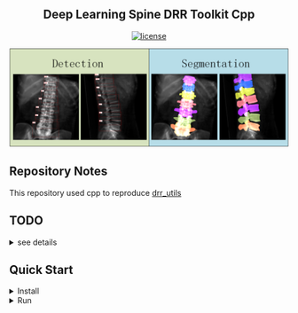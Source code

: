 <!--
 * @Description: The README.md will be used to record thr process which conver the drr utils use cpp.
 * @version: 
 * @Author: ThreeStones1029 2320218115@qq.com
 * @Date: 2024-04-01 14:16:03
 * @LastEditors: ShuaiLei
 * @LastEditTime: 2024-06-21 14:45:07
-->
<h2 align="center">Deep Learning Spine DRR Toolkit Cpp</h2>
<p align="center">
    <a href="https://github.com/ThreeStones1029/drr_utils_cpp/blob/main/LICENSE">
        <img alt="license" src="https://img.shields.io/badge/LICENSE-GPL%203.0-blue">
    </a>
</p>


![drr_utils_examples](assets/drr_utils.png)

## Repository Notes
This repository used cpp to reproduce [drr_utils](https://github.com/ThreeStones1029/drr_utils)


## TODO
<details>
<summary> see details </summary>

- [*] main_drr_detection_dataset.cpp
- [*] main_drr_segmentation_dataset.cpp

</details>

## 

## Quick Start

<details>
<summary>Install</summary>

```bash
# install yaml-cpp
git clone https://github.com/jbeder/yaml-cpp.git
cd yaml-cpp && mkdir build && cd build
cmake ..
sudo make install

# install boolst
sudo apt-get install libboost-all-dev

# install matplotlibcpp
git clone https://github.com/lava/matplotlib-cpp.git
cd matplotlib-cpp && mkdir build && cd build
cmake ..
sudo make install
```
</details>

<details>
<summary>Run</summary>

```bash
cd build
cmake ..
make
# if regenerate from zero just ran the follow command
./main_drr_detection_dataset -r true 
# generating data from where you left off
./main_drr_detection_dataset
```

</details>
